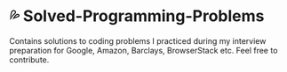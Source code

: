 # :sweat_drops: Solved-Programming-Problems
Contains solutions to coding problems I practiced during my interview preparation for Google, Amazon, Barclays, BrowserStack etc.
Feel free to contribute.

